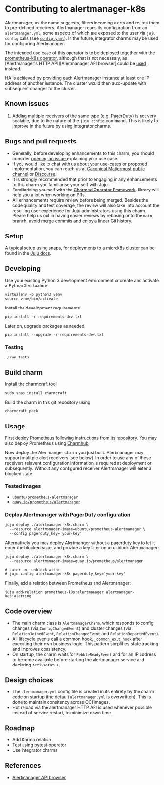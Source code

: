 # Contributing to alertmanager-k8s
Alertmanager, as the name suggests, filters incoming alerts and routes them to pre-defined 
receivers. Alertmanager reads its configuration from an `alertmanager.yml`, some aspects of which 
are exposed to the user via `juju config` calls (see [`config.yaml`](config.yaml)).
In the future, integrator charms may be used for configuring Alertmanager.

The intended use case of this operator is to be deployed together with the 
[prometheus-k8s operator](https://github.com/canonical/prometheus-operator), although that is not 
necessary, as [Alertmanager's HTTP API][Alertmanager API browser] could be 
[used](https://github.com/prometheus/alertmanager/issues/437#issuecomment-263413632) instead.

HA is achieved by providing each Alertmanager instance at least one IP address of another instance.
The cluster would then auto-update with subsequent changes to the cluster.

## Known issues
1. Adding multiple receivers of the same type (e.g. PagerDuty) is not very scalable, due to the 
   nature of the `juju config` command. This is likely to improve in the future by using integrator
   charms.

## Bugs and pull requests
- Generally, before developing enhancements to this charm, you should consider
  [opening an issue ](https://github.com/canonical/alertmanager-operator) explaining
  your use case.
- If you would like to chat with us about your use-cases or proposed
  implementation, you can reach us at
  [Canonical Mattermost public channel](https://chat.charmhub.io/charmhub/channels/charm-dev)
  or [Discourse](https://discourse.charmhub.io/).
- It is strongly recommended that prior to engaging in any enhancements
  to this charm you familiarise your self with Juju.
- Familiarising yourself with the
  [Charmed Operator Framework](https://juju.is/docs/sdk).
  library will help you a lot when working on PRs.
- All enhancements require review before being merged. Besides the
  code quality and test coverage, the review will also take into
  account the resulting user experience for Juju administrators using
  this charm. Please help us out in having easier reviews by rebasing
  onto the `main` branch, avoid merge commits and enjoy a linear Git
  history.


## Setup

A typical setup using [snaps](https://snapcraft.io/), for deployments
to a [microk8s](https://microk8s.io/) cluster can be found in the 
[Juju docs](https://juju.is/docs/olm/microk8s).

## Developing

Use your existing Python 3 development environment or create and
activate a Python 3 virtualenv

    virtualenv -p python3 venv
    source venv/bin/activate

Install the development requirements

    pip install -r requirements-dev.txt

Later on, upgrade packages as needed

    pip install --upgrade -r requirements-dev.txt


### Testing

    ./run_tests

## Build charm

Install the charmcraft tool

    sudo snap install charmcraft

Build the charm in this git repository using

    charmcraft pack

## Usage
First deploy Prometheus following instructions from its
[repository](https://github.com/canonical/prometheus-operator). You
may also deploy Prometheus using [Charmhub](https://charmhub.io/)

Now deploy the Alertmanger charm you just built. Alertmanager may
support mulitple alert receivers (see below). In order to use any of
these receivers relavent configuration information is required at
deployment or subsequently. Without any configured receiver
Alertmanager will enter a blocked state.

### Tested images
- [`ubuntu/prometheus-alertmanager`](https://hub.docker.com/r/ubuntu/prometheus-alertmanager)
- [`quay.io/prometheus/alertmanager`](https://quay.io/repository/prometheus/alertmanager?tab=tags)

### Deploy Alertmanager with PagerDuty configuration

    juju deploy ./alertmanager-k8s.charm \
      --resource alertmanager-image=ubuntu/prometheus-alertmanager \
      --config pagerduty_key='your-key'

Alternatively you may deploy Alertmanger without a pagerduty key to let it enter the
blocked state, and provide a key later on to unblock Alertmanager:

    juju deploy ./alertmanager-k8s.charm \
      --resource alertmanager-image=quay.io/prometheus/alertmanager
    
    # Later on, unblock with:
    # juju config alertmanager-k8s pagerduty_key='your-key'

Finally, add a relation between Prometheus and Alertmanager:

    juju add-relation prometheus-k8s:alertmanager alertmanager-k8s:alerting

## Code overview
- The main charm class is `AlertmanagerCharm`, which responds to config changes (via `ConfigChangedEvent`) and cluster changes (via `RelationJoinedEvent`, `RelationChangedEvent` and `RelationDepartedEvent`).
- All lifecycle events call a common hook, `_common_exit_hook` after executing their own business logic. 
  This pattern simplifies state tracking and improves consistency.
- On startup, the charm waits for `PebbleReadyEvent` and for an IP address to become available before starting 
  the alertmanager service and declaring `ActiveStatus`.

## Design choices
- The `alertmanager.yml` config file is created in its entirety by the charm code on startup 
  (the default `alertmanager.yml` is overwritten). This is done to maintain consitency across OCI images.
- Hot reload via the alertmanager HTTP API is used whenever possible instead of service restart, to minimize down time.

## Roadmap
- Add Karma relation
- Test using pytest-operator
- Use integrator charms

## References
- [Alertmanager API browser](https://petstore.swagger.io/?url=https://raw.githubusercontent.com/prometheus/alertmanager/master/api/v2/openapi.yaml)
